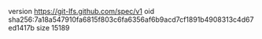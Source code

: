 version https://git-lfs.github.com/spec/v1
oid sha256:7a18a547910fa6815f803c6fa6356af6b9acd7cf1891b4908313c4d67ed1417b
size 15189
